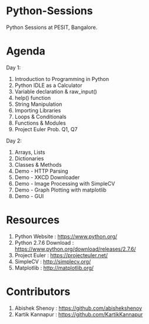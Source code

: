 Python-Sessions
===============

Python Sessions at PESIT, Bangalore.


Agenda
===============
Day 1:

1. Introduction to Programming in Python
2. Python IDLE as a Calculator
3. Variable declaration & raw_input()
4. help() function
4. String Manipulation
5. Importing Libraries
6. Loops & Conditionals
7. Functions & Modules
8. Project Euler Prob. Q1, Q7

Day 2: 

1. Arrays, Lists 
2. Dictionaries
3. Classes & Methods
4. Demo - HTTP Parsing 
5. Demo - XKCD Downloader
6. Demo - Image Processing with SimpleCV
7. Demo - Graph Plotting with matplotlib
8. Demo - GUI


Resources
===============
1. Python Website : https://www.python.org/
2. Python 2.7.6 Download : https://www.python.org/download/releases/2.7.6/
3. Project Euler : https://projecteuler.net/
4. SimpleCV : http://simplecv.org/
5. Matplotlib : http://matplotlib.org/


Contributors 
===============
1. Abishek Shenoy : https://github.com/abishekshenoy
2. Kartik Kannapur : https://github.com/KartikKannapur
